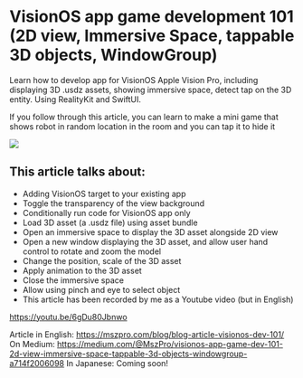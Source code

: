 # VisionOS app game development 101 (2D view, Immersive Space, tappable 3D objects, WindowGroup)

Learn how to develop app for VisionOS Apple Vision Pro, including displaying 3D .usdz assets, showing immersive space, detect tap on the 3D entity. Using RealityKit and SwiftUI.

If you follow through this article, you can learn to make a mini game that shows robot in random location in the room and you can tap it to hide it

<img src="https://article-images.mszpro.com/rack-a-bot-game-compressed.gif">

## This article talks about:
- Adding VisionOS target to your existing app
- Toggle the transparency of the view background
- Conditionally run code for VisionOS app only
- Load 3D asset (a .usdz file) using asset bundle
- Open an immersive space to display the 3D asset alongside 2D view
- Open a new window displaying the 3D asset, and allow user hand control to rotate and zoom the model
- Change the position, scale of the 3D asset
- Apply animation to the 3D asset
- Close the immersive space
- Allow using pinch and eye to select object
- This article has been recorded by me as a Youtube video (but in English)

https://youtu.be/6gDu80Jbnwo

Article in English: https://mszpro.com/blog/blog-article-visionos-dev-101/
On Medium: https://medium.com/@MszPro/visionos-app-game-dev-101-2d-view-immersive-space-tappable-3d-objects-windowgroup-a714f2006098
In Japanese: Coming soon!
